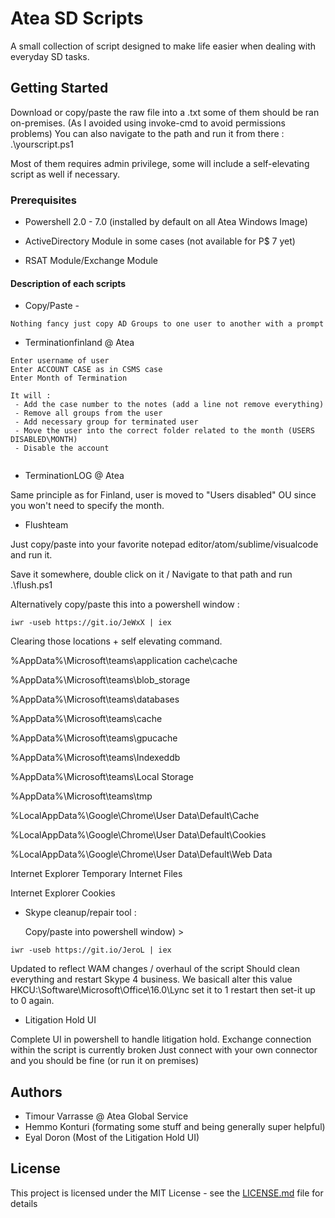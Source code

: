 # Atea SD Scripts

A small collection of script designed to make life easier when dealing with everyday SD tasks. 

## Getting Started

Download or copy/paste the raw file into a .txt some of them should be ran on-premises. (As I avoided using invoke-cmd to avoid permissions problems)
You can also navigate to the path and run it from there : .\yourscript.ps1

Most of them requires admin privilege, some will include a self-elevating script as well if necessary.

### Prerequisites

- Powershell 2.0 - 7.0 (installed by default on all Atea Windows Image) 

- ActiveDirectory Module in some cases (not available for P$ 7 yet)

- RSAT Module/Exchange Module


#### Description of each scripts 

* Copy/Paste - 

```
Nothing fancy just copy AD Groups to one user to another with a prompt
```

* Terminationfinland @ Atea

```
Enter username of user 
Enter ACCOUNT CASE as in CSMS case
Enter Month of Termination

It will : 
 - Add the case number to the notes (add a line not remove everything)
 - Remove all groups from the user
 - Add necessary group for terminated user
 - Move the user into the correct folder related to the month (USERS DISABLED\MONTH)
 - Disable the account
 
 ```
 * TerminationLOG @ Atea
 
 Same principle as for Finland, user is moved to "Users disabled" OU since you won't need to specify the month.
 
 * Flushteam 
 
Just copy/paste into your favorite notepad editor/atom/sublime/visualcode
and run it. 

Save it somewhere, double click on it / Navigate to that path and run .\flush.ps1 

Alternatively copy/paste this into a powershell window : 
```
iwr -useb https://git.io/JeWxX | iex
```

Clearing those locations + self elevating command.

%AppData%\Microsoft\teams\application cache\cache

%AppData%\Microsoft\teams\blob_storage

%AppData%\Microsoft\teams\databases

%AppData%\Microsoft\teams\cache

%AppData%\Microsoft\teams\gpucache

%AppData%\Microsoft\teams\Indexeddb

%AppData%\Microsoft\teams\Local Storage

%AppData%\Microsoft\teams\tmp

%LocalAppData%\Google\Chrome\User Data\Default\Cache

%LocalAppData%\Google\Chrome\User Data\Default\Cookies

%LocalAppData%\Google\Chrome\User Data\Default\Web Data

Internet Explorer Temporary Internet Files

Internet Explorer Cookies

* Skype cleanup/repair tool :

     Copy/paste into powershell window) > 
```
iwr -useb https://git.io/JeroL | iex
```

 Updated to reflect WAM changes / overhaul of the script
 Should clean everything and restart Skype 4 business. 
 We basicall alter this value HKCU:\Software\Microsoft\Office\16.0\Lync set it to 1 
 restart then set-it up to 0 again.


* Litigation Hold UI

Complete UI in powershell to handle litigation hold. 
Exchange connection within the script is currently broken
Just connect with your own connector and you should be fine (or run it on premises)



## Authors

* Timour Varrasse @ Atea Global Service
* Hemmo Konturi (formating some stuff and being generally super helpful)
* Eyal Doron (Most of the Litigation Hold UI)

## License

This project is licensed under the MIT License - see the [LICENSE.md](LICENSE.md) file for details
